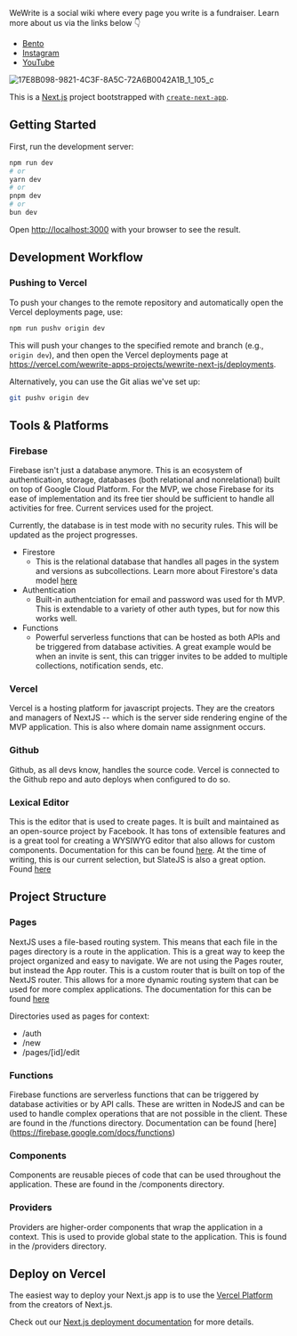 WeWrite is a social wiki where every page you write is a fundraiser. Learn more about us via the links below 👇
- [Bento](https://bento.me/wewrite)
- [Instagram](https://www.instagram.com/getwewrite/)
- [YouTube](https://www.youtube.com/@WeWriteApp)

![17E8B098-9821-4C3F-8A5C-72A6B0042A1B_1_105_c](https://github.com/user-attachments/assets/ce72dc43-145b-43c0-b525-967a523902ca)

This is a [Next.js](https://nextjs.org/) project bootstrapped with [`create-next-app`](https://github.com/vercel/next.js/tree/canary/packages/create-next-app).

## Getting Started

First, run the development server:

```bash
npm run dev
# or
yarn dev
# or
pnpm dev
# or
bun dev
```

Open [http://localhost:3000](http://localhost:3000) with your browser to see the result.

## Development Workflow

### Pushing to Vercel

To push your changes to the remote repository and automatically open the Vercel deployments page, use:

```bash
npm run pushv origin dev
```

This will push your changes to the specified remote and branch (e.g., `origin dev`), and then open the Vercel deployments page at https://vercel.com/wewrite-apps-projects/wewrite-next-js/deployments.

Alternatively, you can use the Git alias we've set up:

```bash
git pushv origin dev
```


## Tools & Platforms

### Firebase
Firebase isn't just a database anymore. This is an ecosystem of authentication, storage, databases (both relational and nonrelational) built on top of Google Cloud Platform. For the MVP, we chose Firebase for its ease of implementation and its free tier should be sufficient to handle all activities for free. Current services used for the project.

Currently, the database is in test mode with no security rules. This will be updated as the project progresses.

- Firestore
	- This is the relational database that handles all pages in the system and versions as subcollections. Learn more about Firestore's data model [here](https://firebase.google.com/docs/firestore/data-model)
- Authentication
	- Built-in authentciation for email and password was used for th MVP. This is extendable to a variety of other auth types, but for now this works well.
- Functions
	- Powerful serverless functions that can be hosted as both APIs and be triggered from database activities. A great example would be when an invite is sent, this can trigger invites to be added to multiple collections, notification sends, etc.

### Vercel
Vercel is a hosting platform for javascript projects. They are the creators and managers of NextJS -- which is the server side rendering engine of the MVP application. This is also where domain name assignment occurs.

### Github
Github, as all devs know, handles the source code. Vercel is connected to the Github repo and auto deploys when configured to do so.

### Lexical Editor
This is the editor that is used to create pages. It is built and maintained as an open-source project by Facebook. It has tons of extensible features and is a great tool for creating a WYSIWYG editor that also allows for custom components. Documentation for this can be found [here](https://lexical.dev/docs/intro). At the time of writing, this is our current selection, but SlateJS is also a great option. Found [here](https://www.slatejs.org/)

## Project Structure

### Pages
NextJS uses a file-based routing system. This means that each file in the pages directory is a route in the application. This is a great way to keep the project organized and easy to navigate. We are not using the Pages router, but instead the App router. This is a custom router that is built on top of the NextJS router. This allows for a more dynamic routing system that can be used for more complex applications. The documentation for this can be found [here](https://nextjs.org/docs/app)

Directories used as pages for context:
- /auth
- /new
- /pages/[id]/edit

### Functions
Firebase functions are serverless functions that can be triggered by database activities or by API calls. These are written in NodeJS and can be used to handle complex operations that are not possible in the client. These are found in the /functions directory. Documentation can be found [here] (https://firebase.google.com/docs/functions)

### Components
Components are reusable pieces of code that can be used throughout the application. These are found in the /components directory.

### Providers
Providers are higher-order components that wrap the application in a context. This is used to provide global state to the application. This is found in the /providers directory.



## Deploy on Vercel

The easiest way to deploy your Next.js app is to use the [Vercel Platform](https://vercel.com/new?utm_medium=default-template&filter=next.js&utm_source=create-next-app&utm_campaign=create-next-app-readme) from the creators of Next.js.

Check out our [Next.js deployment documentation](https://nextjs.org/docs/deployment) for more details.
